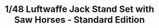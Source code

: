 ---
layout: product
title: "1/48 Luftwaffe Jack Stand Set with Saw Horses - Standard Edition"
price: "1900" 
desc: "Maketa"
img_path: "/assets/img/DW48001.jpg"
brand: "Das Werk"
available: false
special_offer: false
new: false
soon: false
cat: "010000"
subcat: "011100"
subsubcat: "0N/A"
sifra: "DW48001"
popular: false
---